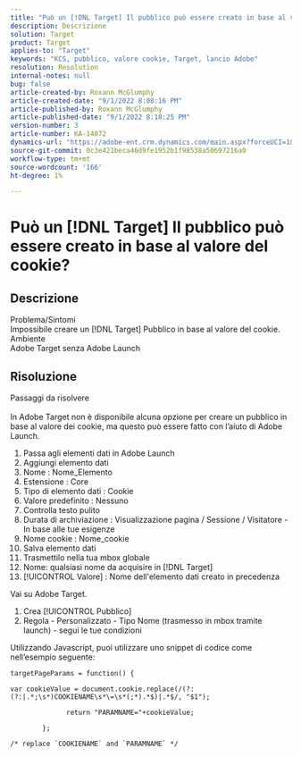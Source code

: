 ```yaml
---
title: "Può un [!DNL Target] Il pubblico può essere creato in base al valore del cookie?"
description: Descrizione
solution: Target
product: Target
applies-to: "Target"
keywords: "KCS, pubblico, valore cookie, Target, lancio Adobe"
resolution: Resolution
internal-notes: null
bug: false
article-created-by: Roxann McGlumphy
article-created-date: "9/1/2022 8:08:16 PM"
article-published-by: Roxann McGlumphy
article-published-date: "9/1/2022 8:18:25 PM"
version-number: 3
article-number: KA-14072
dynamics-url: "https://adobe-ent.crm.dynamics.com/main.aspx?forceUCI=1&pagetype=entityrecord&etn=knowledgearticle&id=2eaa97cd-312a-ed11-9db1-002248086a27"
source-git-commit: 0c3e421beca46d9fe1952b1f98538a50697216a0
workflow-type: tm+mt
source-wordcount: '166'
ht-degree: 1%

---
```


# Può un [!DNL Target] Il pubblico può essere creato in base al valore del cookie?

## Descrizione

Problema/Sintomi<br>
Impossibile creare un [!DNL Target] Pubblico in base al valore del cookie.
<br>Ambiente<br>
Adobe Target senza Adobe Launch




## Risoluzione

Passaggi da risolvere<br><br>
In Adobe Target non è disponibile alcuna opzione per creare un pubblico in base al valore dei cookie, ma questo può essere fatto con l’aiuto di Adobe Launch.

1. Passa agli elementi dati in Adobe Launch
2. Aggiungi elemento dati
3. Nome : Nome_Elemento
4. Estensione : Core
5. Tipo di elemento dati : Cookie
6. Valore predefinito : Nessuno
7. Controlla testo pulito
8. Durata di archiviazione : Visualizzazione pagina / Sessione / Visitatore - In base alle tue esigenze
9. Nome cookie : Nome_cookie
10. Salva elemento dati
11. Trasmettilo nella tua mbox globale
12. Nome: qualsiasi nome da acquisire in [!DNL Target]
13. [!UICONTROL Valore] : Nome dell&#39;elemento dati creato in precedenza




Vai su Adobe Target.

1. Crea [!UICONTROL Pubblico]
2. Regola - Personalizzato - Tipo Nome (trasmesso in mbox tramite launch) - segui le tue condizioni




Utilizzando Javascript, puoi utilizzare uno snippet di codice come nell’esempio seguente:


```
targetPageParams = function() {

var cookieValue = document.cookie.replace(/(?:(?:|.*;\s*)COOKIENAME\s*\=\s*(;*).*$)|.*$/, "$1");

              return "PARAMNAME="+cookieValue;

        };

/* replace `COOKIENAME` and `PARAMNAME` */
```

